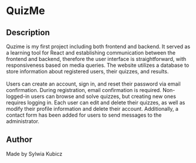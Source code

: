 <h1>QuizMe</h1>

<h2>Description</h2>
<p>Quzime is my first project including both frontend and backend. It served as a learning tool for React and establishing 
communication between the frontend and backend, therefore the user interface is straightforward, with responsiveness based 
on media queries. The website utilizes a database to store information about registered users, their quizzes, and results.
<br>
<br>
Users can create an account, sign in, and reset their password via email confirmation. During registration, email confirmation 
is required. Non-logged-in users can browse and solve quizzes, but creating new ones requires logging in. Each user can edit
and delete their quizzes, as well as modify their profile information and delete their account. Additionally, a contact form 
has been added for users to send messages to the administrator.
</p>

<h2>Author</h2>
<p>Made by Sylwia Kubicz</p>
